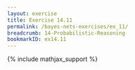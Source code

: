 ```yaml
---
layout: exercise
title: Exercise 14.11
permalink: /bayes-nets-exercises/ex_11/
breadcrumb: 14-Probabilistic-Reasoning
bookmarkID: ex14.11
---
```


{% include mathjax_support %}

